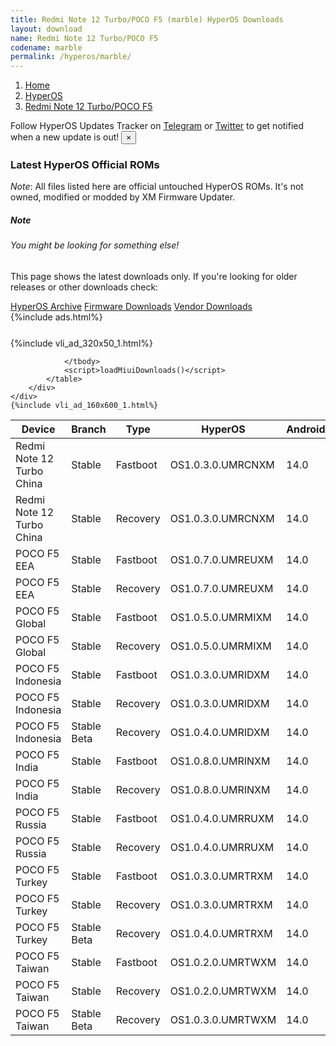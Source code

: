 ```yaml
---
title: Redmi Note 12 Turbo/POCO F5 (marble) HyperOS Downloads
layout: download
name: Redmi Note 12 Turbo/POCO F5
codename: marble
permalink: /hyperos/marble/
---
```

<nav aria-label="breadcrumb">
    <ol class="breadcrumb">
        <li class="breadcrumb-item"><a href="/">Home</a></li>
        <li class="breadcrumb-item"><a href="/hyperos/">HyperOS</a></li>
        <li class="breadcrumb-item active" aria-current="page"><a href="/hyperos/marble/">Redmi Note 12 Turbo/POCO F5</a></li>
    </ol>
</nav>
<div class="alert alert-primary alert-dismissible fade show" role="alert">
    Follow HyperOS Updates Tracker on <a href="https://t.me/MIUIUpdatesTracker" class="alert-link">Telegram</a>
     or <a href="https://twitter.com/MiFwUpdater" class="alert-link">Twitter</a> to get notified when a new update is out!
    <button type="button" class="close" data-dismiss="alert" aria-label="Close">
        <span aria-hidden="true">&times;</span>
    </button>
</div>

### Latest HyperOS Official ROMs
*Note*: All files listed here are official untouched HyperOS ROMs. It's not owned, modified or modded by XM Firmware Updater.
<div class="card">
  <div class="card-body">
    <h5 class="card-title">Note</h5>
    <h6 class="card-subtitle mb-2 text-muted">You might be looking for something else!</h6>
    <p class="card-text">This page shows the latest downloads only.
     If you're looking for older releases or other downloads check:</p>
    <a href="/archive/hyperos/marble/" class="card-link">HyperOS Archive</a>
    <a href="/firmware/marble/" class="card-link">Firmware Downloads</a>
    <a href="/vendor/marble/" class="card-link">Vendor Downloads</a>
  </div>
</div>
{%include ads.html%}
<div class="row justify-content-center">
    <div class="col-10">
        <div class="table-responsive-md" style="margin-top: 25px;">
            {%include vli_ad_320x50_1.html%}
            <table id="miui" class="display dt-responsive nowrap compact table table-striped table-hover table-sm">
                <thead class="thead-dark">
                    <tr>
                        <th data-ref="device">Device</th>
                        <th data-ref="branch">Branch</th>
                        <th data-ref="type">Type</th>
                        <th data-ref="miui">HyperOS</th>
                        <th data-ref="android">Android</th>
                        <th data-ref="size">Size</th>
                        <th data-ref="size">Date</th>
                        <th data-ref="link">Link</th>
                    </tr>
                </thead>
                <tbody>
                <tr><td>Redmi Note 12 Turbo China</td><td>Stable</td><td>Fastboot</td><td>OS1.0.3.0.UMRCNXM</td><td>14.0</td><td>7.3 GB</td><td>2024-04-18</td><td><a href="/hyperos/marble/stable/OS1.0.3.0.UMRCNXM/">Download</a></td></tr>
<tr><td>Redmi Note 12 Turbo China</td><td>Stable</td><td>Recovery</td><td>OS1.0.3.0.UMRCNXM</td><td>14.0</td><td>5.9 GB</td><td>2024-05-06</td><td><a href="/hyperos/marble/stable/OS1.0.3.0.UMRCNXM/">Download</a></td></tr>
<tr><td>POCO F5 EEA</td><td>Stable</td><td>Fastboot</td><td>OS1.0.7.0.UMREUXM</td><td>14.0</td><td>7.6 GB</td><td>2024-04-24</td><td><a href="/hyperos/marble/stable/OS1.0.7.0.UMREUXM/">Download</a></td></tr>
<tr><td>POCO F5 EEA</td><td>Stable</td><td>Recovery</td><td>OS1.0.7.0.UMREUXM</td><td>14.0</td><td>5.2 GB</td><td>2024-05-13</td><td><a href="/hyperos/marble/stable/OS1.0.7.0.UMREUXM/">Download</a></td></tr>
<tr><td>POCO F5 Global</td><td>Stable</td><td>Fastboot</td><td>OS1.0.5.0.UMRMIXM</td><td>14.0</td><td>8.0 GB</td><td>2024-04-22</td><td><a href="/hyperos/marble/stable/OS1.0.5.0.UMRMIXM/">Download</a></td></tr>
<tr><td>POCO F5 Global</td><td>Stable</td><td>Recovery</td><td>OS1.0.5.0.UMRMIXM</td><td>14.0</td><td>5.3 GB</td><td>2024-05-08</td><td><a href="/hyperos/marble/stable/OS1.0.5.0.UMRMIXM/">Download</a></td></tr>
<tr><td>POCO F5 Indonesia</td><td>Stable</td><td>Fastboot</td><td>OS1.0.3.0.UMRIDXM</td><td>14.0</td><td>7.3 GB</td><td>2024-02-26</td><td><a href="/hyperos/marble/stable/OS1.0.3.0.UMRIDXM/">Download</a></td></tr>
<tr><td>POCO F5 Indonesia</td><td>Stable</td><td>Recovery</td><td>OS1.0.3.0.UMRIDXM</td><td>14.0</td><td>5.2 GB</td><td>2024-03-06</td><td><a href="/hyperos/marble/stable/OS1.0.3.0.UMRIDXM/">Download</a></td></tr>
<tr><td>POCO F5 Indonesia</td><td>Stable Beta</td><td>Recovery</td><td>OS1.0.4.0.UMRIDXM</td><td>14.0</td><td>5.2 GB</td><td>2024-05-14</td><td><a href="/hyperos/marble/stable beta/OS1.0.4.0.UMRIDXM/">Download</a></td></tr>
<tr><td>POCO F5 India</td><td>Stable</td><td>Fastboot</td><td>OS1.0.8.0.UMRINXM</td><td>14.0</td><td>6.3 GB</td><td>2024-04-19</td><td><a href="/hyperos/marble/stable/OS1.0.8.0.UMRINXM/">Download</a></td></tr>
<tr><td>POCO F5 India</td><td>Stable</td><td>Recovery</td><td>OS1.0.8.0.UMRINXM</td><td>14.0</td><td>5.0 GB</td><td>2024-05-08</td><td><a href="/hyperos/marble/stable/OS1.0.8.0.UMRINXM/">Download</a></td></tr>
<tr><td>POCO F5 Russia</td><td>Stable</td><td>Fastboot</td><td>OS1.0.4.0.UMRRUXM</td><td>14.0</td><td>7.8 GB</td><td>2024-04-23</td><td><a href="/hyperos/marble/stable/OS1.0.4.0.UMRRUXM/">Download</a></td></tr>
<tr><td>POCO F5 Russia</td><td>Stable</td><td>Recovery</td><td>OS1.0.4.0.UMRRUXM</td><td>14.0</td><td>5.0 GB</td><td>2024-05-13</td><td><a href="/hyperos/marble/stable/OS1.0.4.0.UMRRUXM/">Download</a></td></tr>
<tr><td>POCO F5 Turkey</td><td>Stable</td><td>Fastboot</td><td>OS1.0.3.0.UMRTRXM</td><td>14.0</td><td>6.9 GB</td><td>2024-03-01</td><td><a href="/hyperos/marble/stable/OS1.0.3.0.UMRTRXM/">Download</a></td></tr>
<tr><td>POCO F5 Turkey</td><td>Stable</td><td>Recovery</td><td>OS1.0.3.0.UMRTRXM</td><td>14.0</td><td>5.2 GB</td><td>2024-04-02</td><td><a href="/hyperos/marble/stable/OS1.0.3.0.UMRTRXM/">Download</a></td></tr>
<tr><td>POCO F5 Turkey</td><td>Stable Beta</td><td>Recovery</td><td>OS1.0.4.0.UMRTRXM</td><td>14.0</td><td>5.2 GB</td><td>2024-05-22</td><td><a href="/hyperos/marble/stable beta/OS1.0.4.0.UMRTRXM/">Download</a></td></tr>
<tr><td>POCO F5 Taiwan</td><td>Stable</td><td>Fastboot</td><td>OS1.0.2.0.UMRTWXM</td><td>14.0</td><td>6.7 GB</td><td>2024-03-01</td><td><a href="/hyperos/marble/stable/OS1.0.2.0.UMRTWXM/">Download</a></td></tr>
<tr><td>POCO F5 Taiwan</td><td>Stable</td><td>Recovery</td><td>OS1.0.2.0.UMRTWXM</td><td>14.0</td><td>5.0 GB</td><td>2024-04-02</td><td><a href="/hyperos/marble/stable/OS1.0.2.0.UMRTWXM/">Download</a></td></tr>
<tr><td>POCO F5 Taiwan</td><td>Stable Beta</td><td>Recovery</td><td>OS1.0.3.0.UMRTWXM</td><td>14.0</td><td>5.0 GB</td><td>2024-05-22</td><td><a href="/hyperos/marble/stable beta/OS1.0.3.0.UMRTWXM/">Download</a></td></tr>

                </tbody>
                <script>loadMiuiDownloads()</script>
            </table>
        </div>
    </div>
    {%include vli_ad_160x600_1.html%}
</div>

